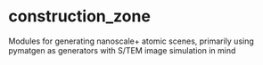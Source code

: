 # construction_zone
Modules for generating nanoscale+ atomic scenes, primarily using pymatgen as generators with S/TEM image simulation in mind